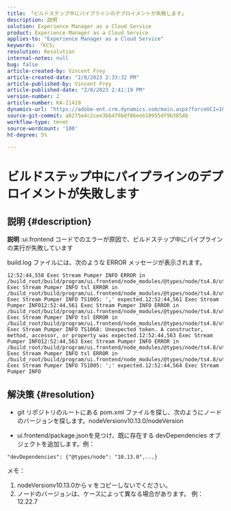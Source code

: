 ```yaml
---
title: 「ビルドステップ中にパイプラインのデプロイメントが失敗します」
description: 説明
solution: Experience Manager as a Cloud Service
product: Experience Manager as a Cloud Service
applies-to: "Experience Manager as a Cloud Service"
keywords: 「KCS」
resolution: Resolution
internal-notes: null
bug: false
article-created-by: Vincent Frey
article-created-date: "2/8/2023 2:33:32 PM"
article-published-by: Vincent Frey
article-published-date: "2/8/2023 2:41:19 PM"
version-number: 2
article-number: KA-21419
dynamics-url: "https://adobe-ent.crm.dynamics.com/main.aspx?forceUCI=1&pagetype=entityrecord&etn=knowledgearticle&id=11387d8d-bda7-ed11-aad1-6045bd006b4b"
source-git-commit: a6275e4c2cee3bb476bdf86eeb10955df9b3854b
workflow-type: tm+mt
source-wordcount: '100'
ht-degree: 5%

---
```


# ビルドステップ中にパイプラインのデプロイメントが失敗します

## 説明 {#description}


<b>説明</b> :ui.frontend コードでのエラーが原因で、ビルドステップ中にパイプラインの実行が失敗しています

build.log ファイルには、次のような ERROR メッセージが表示されます。


```
12:52:44,558 Exec Stream Pumper INFO ERROR in /build_root/build/program/ui.frontend/node_modules/@types/node/ts4.8/util.d.ts12:52:44,559 Exec Stream Pumper INFO tsl ERROR in /build_root/build/program/ui.frontend/node_modules/@types/node/ts4.8/util.d.ts(1485,42)12:52:44,561 Exec Stream Pumper INFO TS1005: ',' expected.12:52:44,561 Exec Stream Pumper INFO12:52:44,561 Exec Stream Pumper INFO ERROR in /build_root/build/program/ui.frontend/node_modules/@types/node/ts4.8/util.d.ts12:52:44,562 Exec Stream Pumper INFO tsl ERROR in /build_root/build/program/ui.frontend/node_modules/@types/node/ts4.8/util.d.ts(1485,44)12:52:44,563 Exec Stream Pumper INFO TS1068: Unexpected token. A constructor, method, accessor, or property was expected.12:52:44,563 Exec Stream Pumper INFO12:52:44,563 Exec Stream Pumper INFO ERROR in /build_root/build/program/ui.frontend/node_modules/@types/node/ts4.8/util.d.ts12:52:44,564 Exec Stream Pumper INFO tsl ERROR in /build_root/build/program/ui.frontend/node_modules/@types/node/ts4.8/util.d.ts(1485,57)12:52:44,564 Exec Stream Pumper INFO TS1005: ';' expected.12:52:44,564 Exec Stream Pumper INFO
```



## 解決策 {#resolution}


- git リポジトリのルートにある pom.xml ファイルを探し、次のようにノードのバージョンを探します。nodeVersionv10.13.0/nodeVersion

- ui.frontend/package.jsonを見つけ、既に存在する devDependencies オブジェクトを追加します。例：


```
"devDependencies": {"@types/node": "10.13.0",...}
```


メモ：
1. nodeVersionv10.13.0から v をコピーしないでください。
2. ノードのバージョンは、ケースによって異なる場合があります。 例：12.22.7
